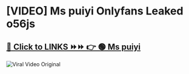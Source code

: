 
 # [VIDEO] Ms puiyi Onlyfans Leaked o56js

## <h2><a href="https://clipsfans.com/Ms_puiyi&ref=git">🔗 Click to LINKS ⏩⏩ 👉 🟢 Ms puiyi </a></h2>

<a href="https://clipsfans.com/Ms_puiyi&ref=git" rel="nofollow" data-target="animated-image.originalLink"><img src="https://i.ibb.co.com/xMMVF88/686577567.gif" alt="Viral Video Original" style="max-width: 100%; display: inline-block;" data-target="animated-image.originalImage"></a>

